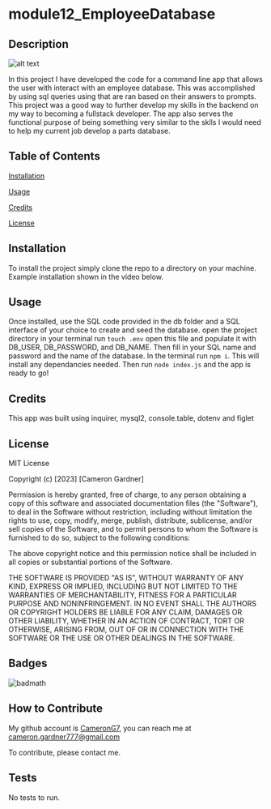 
# module12_EmployeeDatabase
  

## Description

![alt text](https://img.shields.io/badge/License-MIT-blue )

In this project I have developed the code for a command line app that allows the user with interact with an employee database.
This was accomplished by using sql queries using that are ran based on their answers to prompts. 
This project was a good way to further develop my skills in the backend on my way to becoming a fullstack developer. 
The app also serves the functional purpose of being something very similar to the sklls I would need to help my current job develop a parts database.
 


## Table of Contents 
    
[Installation](#installation)

[Usage](#usage)

[Credits](#credits)

[License](#license)
    
    

## Installation

To install the project simply clone the repo to a directory on your machine. Example installation shown in the video below.

## Usage

Once installed, use the SQL code provided in the db folder and a SQL interface of your choice to create and seed the database.  open the project directory in your terminal run ```touch .env``` open this file and populate it with DB_USER, DB_PASSWORD, and DB_NAME. Then fill in your SQL name and password and the name of the database. In the terminal run ```npm i```. This will install any dependancies needed. Then run  ```node index.js``` and the app is ready to go!

## Credits

This app was built using inquirer, mysql2, console.table, dotenv and figlet 

## License



MIT License

Copyright (c) [2023] [Cameron Gardner]

Permission is hereby granted, free of charge, to any person obtaining a copy
of this software and associated documentation files (the "Software"), to deal
in the Software without restriction, including without limitation the rights
to use, copy, modify, merge, publish, distribute, sublicense, and/or sell
copies of the Software, and to permit persons to whom the Software is
furnished to do so, subject to the following conditions:

The above copyright notice and this permission notice shall be included in all
copies or substantial portions of the Software.

THE SOFTWARE IS PROVIDED "AS IS", WITHOUT WARRANTY OF ANY KIND, EXPRESS OR
IMPLIED, INCLUDING BUT NOT LIMITED TO THE WARRANTIES OF MERCHANTABILITY,
FITNESS FOR A PARTICULAR PURPOSE AND NONINFRINGEMENT. IN NO EVENT SHALL THE
AUTHORS OR COPYRIGHT HOLDERS BE LIABLE FOR ANY CLAIM, DAMAGES OR OTHER
LIABILITY, WHETHER IN AN ACTION OF CONTRACT, TORT OR OTHERWISE, ARISING FROM,
OUT OF OR IN CONNECTION WITH THE SOFTWARE OR THE USE OR OTHER DEALINGS IN THE
SOFTWARE.

## Badges

![badmath](https://img.shields.io/github/languages/top/lernantino/badmath) 



## How to Contribute

My github account is [CameronG7](https://github.com/CameronG7/),  you can reach me at cameron.gardner777@gmail.com

To contribute, please contact me.

## Tests

No tests to run.

